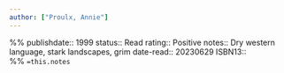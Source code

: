 ```yaml
---
author: ["Proulx, Annie"]
---
```

%%
publishdate:: 1999
status:: Read
rating:: Positive
notes:: Dry western language, stark landscapes, grim
date-read:: 20230629
ISBN13::  
%%
`=this.notes`